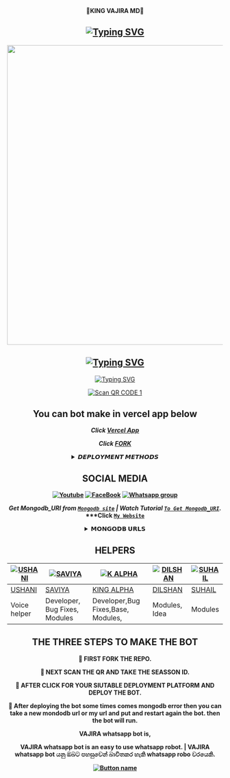 <div align="center">
  👑<b>KING VAJIRA MD</b>👑</b>

  
<div align="center">
</p>


## [![Typing SVG](https://readme-typing-svg.herokuapp.com?font=Rockstar-ExtraBold&color=F00&lines=HELLO+IM+KING+VAJIRA+WHATSAPP+BOT)](https://git.io/typing-svg)

   <p align="center">
<a href="https://github.com/vajirabot1">
    <img src="https://telegra.ph/file/09ab24679fb3a297a8905.jpg"  width="700px">
</a>
	   
## [![Typing SVG](https://readme-typing-svg.herokuapp.com?font=Rockstar-ExtraBold&color=F33A6A&lines=𝐖𝐞𝐥𝐜𝐨𝐦𝐞+𝐓𝐨+𝙆𝙄𝙉𝙂╺+𝙑𝘼𝙅𝙄𝙍𝘼+-+𝗕𝗢𝗧.;𝙿𝙾𝚆𝙴𝚁𝙳+𝙱𝚈:+𝙺𝙸𝙽𝙶+𝚅𝙰𝙹𝙸𝚁𝙰+𝚃𝙴𝙰𝙼;ℂ𝕣𝕖𝕒𝕥𝕖𝕕+𝕓𝕪:+𝙒𝙈𝙍.𝙑𝘼𝙅𝙄𝙍𝘼;𝐌𝐑:+☬𝔻𝔸ℝ𝕂༒𝕍𝔸𝕁𝕀ℝ𝔸࿐;💕ඉතිං+කොහොමද🙃;😁මොකද+කරන්නෙ🌹)](https://git.io/typing-svg)



  
<div align="center">    
   
 [![Typing SVG](https://readme-typing-svg.herokuapp.com?font=Rockstar-ExtraBold&color=F01&lines=ＣＬＩＣＫ+ＴＯ+ＳＣＡＮ+ＱＲ+ＣＯＤＥ)](https://git.io/typing-svg)

</p>


[![Scan QR CODE 1](https://i.imgur.com/ouR5zv8.jpg)](https://vajira-qrcode.vercel.app/)

## You can bot make in vercel app below

***Click [Vercel App](https://vajira-two.vercel.app/)***

***Click [FORK](https://github.com/vajirabot1/KING-VAJIRA-MD-fork)***


<b><details><summary>𝘿𝙀𝙋𝙇𝙊𝙔𝙈𝙀𝙉𝙏 𝙈𝙀𝙏𝙃𝙊𝘿𝙎</summary><br>
 
 [![Deploy on Heroku](https://www.herokucdn.com/deploy/button.svg)](https://dashboard.heroku.com/new?template=https://github.com/vajirabot1/KING-VAJIRA-MD)

[![Deploy on Replit](https://repl.it/badge/github/quiec/whatsAlfa)](https://replit.com/github/vajirabot1/KING-VAJIRA-Md)

[![Deploy to Koyeb](https://www.koyeb.com/static/images/deploy/button.svg)](https://app.koyeb.com/apps/deploy?type=git&repository=github.com/vajirabot1/KING-VAJIRA-MD&branch=main&env[SESSION_ID]&env[OWNER_NUMBER]=94766943622&env[MONGODB_URI]&&env[OWNER_NAME]=Vajira&env[KOYEB_API]&env[PREFIX]=.&env[BOTCAHX_API]&env[ALIVE_IMG]=https://telegra.ph/file/0ff686352c51b20af8231.jpg&env[ALIVE_MSJ]=IAmOnline&env[global_url]=instagram.com&env[FAKE_COUNTRY_CODE]=92&env[READ_MESSAGE]=false&env[DISABLE_PM]=false&env[WORKTYPE]=public&env[THEME]=VAJIRA&env[AUTO_STICKER]=false&env[AUTO_VOICE]=false&env[PACK_INFO]=prabath;madeby&name=nithya&env[KOYEB_NAME]=vajira&env[ANTILINK_VALUES]=chat.whatsapp.com&env[PORT]=8000)
    
[![Deploy on Railway](https://railway.app/button.svg)](https://railway.app/template/)
 
    
<a href="https://app.uffizzi.com/projects"><img src="https://telegra.ph/file/e464e609e43eb3dfdc144.png" alt="Deploy on Railway" width="170px"></a>

</details>

## SOCIAL MEDIA

[![Youtube](https://telegra.ph/file/eebe86c26e98ffeae39ea.jpg)](https://youtube.com/@gamingewingyt6216) [![FaceBook](https://telegra.ph/file/7d9dcbcad846a646f09f0.jpg)](https://www.facebook.com/profile.php?id=100078146263566&mibextid=ZbWKwL) [![Whatsapp group](https://telegra.ph/file/99460844d012cad1b7ee4.jpg)](https://chat.whatsapp.com/BvNbfgOzzo77urGqoNjThk)

  ***Get Mongodb_URI from [`Mongodb site`](https://www.mongodb.com/) | Watch Tutorial [`To Get Mongodb_URI`](https://youtube.com/@gamingewingyt6216).***
  ***Click [`My Website`](http://vajira.com/)

<b><details><summary>𝗠𝗢𝗡𝗚𝗢𝗗𝗕 𝗨𝗥𝗟𝗦</summary><br>

 1)     mongodb+srv://connect:connect@cluster0.jadwggo.mongodb.net/?retryWrites=true&w=majority
 
 2)     mongodb+srv://vajirabot1:vajirabot1@cluster0.j0d7xng.mongodb.net/?retryWrites=true&w=majority

 3)     mongodb+srv://Maher-Zubair:SIGMA-MD@zubi.9g6b16y.mongodb.net/?retryWrites=true&w=majority&appName=AtlasApp

 4)     mongodb+srv://Suhail_Md:Suhail_Md@cluster1.0tlyzhm.mongodb.net/?retryWrites=true&w=majority

 5)     mongodb+srv://salmanahmad:s4salmanyt@cluster0.szcj2eo.mongodb.net/?retryWrites=true&w=majority
    
 6)     mongodb://uwrr2obvrb4kbwnrvimy:rbgieh8nfk7EylXCh2D@byg4ii8uzy5rro8bcdfu-mongodb.services.clever-cloud.com:2008/byg4ii8uzy5rro8bcdfu

</details>

## HELPERS
[![USHANI](https://telegra.ph/file/1cacb07896ee14aa5920b.jpg?size=80)](https://github.com/dgxeon) | [![SAVIYA](https://telegra.ph/file/1046fee52c7a14d556793.jpg?size=100)](https://github.com/fantox001) | [![K ALPHA](https://telegra.ph/file/5e0bf1e4f7230ffe9cc37.jpg?size=109)](https://github.com/sampandey001) | [![DILSHAN](https://telegra.ph/file/4f43cf774e634e40129e5.jpg?size=80)](https://github.com/issa2001) | [![SUHAIL](https://telegra.ph/file/3b6537eb342b32de56558.jpg?size=80)](https://github.com/Prince-Mendiratta)
----|----|----|----|----
[USHANI](https://wa.me/94767898887) | [SAVIYA](https://wa.me/+94757309293) | [KING ALPHA](https://wa.me/+94715264791) | [DILSHAN](https://wa.me/94773277849) | [SUHAIL](https://wa.me/919971606684)
Voice helper  | Developer, Bug Fixes, Modules |Developer,Bug Fixes,Base, Modules, | Modules, Idea | Modules

## THE THREE STEPS TO MAKE THE BOT
	
📌 FIRST FORK THE REPO.

📌 NEXT SCAN THE QR AND TAKE THE SEASSON ID.

📌 AFTER CLICK FOR YOUR SIUTABLE DEPLOYMENT PLATFORM AND DEPLOY THE BOT.

📍 After deploying the bot some times comes mongodb error then you can take a new mondodb url or my url and put and restart again the bot. then the bot will run.


VAJIRA whatsapp bot is,

   VAJIRA whatsapp bot is an easy to use whatsapp robot.   |  VAJIRA whatsapp bot යනු ඔබට පහසුවෙන් බාවිතකර හැකි whatsapp robo වරයෙකි.




[![Button name](https://icons8.com/icon/9a46bTk3awwI/youtube)](https://github.com/vajirabot1/DARK-VAJIRA)

